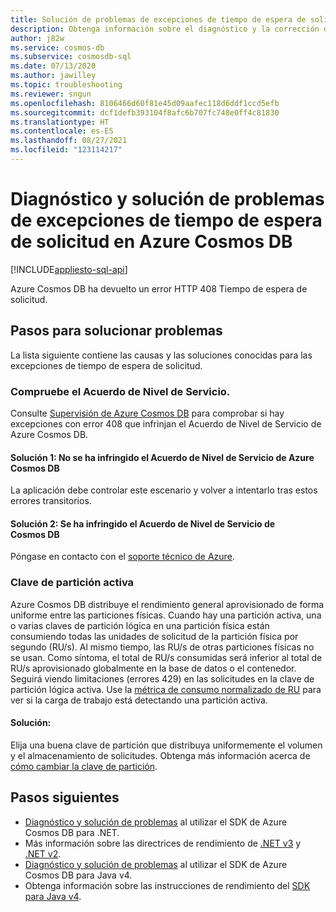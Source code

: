 ```yaml
---
title: Solución de problemas de excepciones de tiempo de espera de solicitud del servicio Azure Cosmos DB
description: Obtenga información sobre el diagnóstico y la corrección de excepciones de tiempo de espera de solicitud del servicio Cosmos DB.
author: j82w
ms.service: cosmos-db
ms.subservice: cosmosdb-sql
ms.date: 07/13/2020
ms.author: jawilley
ms.topic: troubleshooting
ms.reviewer: sngun
ms.openlocfilehash: 8106466d60f81e45d09aafec118d6ddf1ccd5efb
ms.sourcegitcommit: dcf1defb393104f8afc6b707fc748e0ff4c81830
ms.translationtype: HT
ms.contentlocale: es-ES
ms.lasthandoff: 08/27/2021
ms.locfileid: "123114217"
---
```

# <a name="diagnose-and-troubleshoot-azure-cosmos-db-request-timeout-exceptions"></a>Diagnóstico y solución de problemas de excepciones de tiempo de espera de solicitud en Azure Cosmos DB
[!INCLUDE[appliesto-sql-api](../includes/appliesto-sql-api.md)]

Azure Cosmos DB ha devuelto un error HTTP 408 Tiempo de espera de solicitud.

## <a name="troubleshooting-steps"></a>Pasos para solucionar problemas
La lista siguiente contiene las causas y las soluciones conocidas para las excepciones de tiempo de espera de solicitud.

### <a name="check-the-sla"></a>Compruebe el Acuerdo de Nivel de Servicio.
Consulte [Supervisión de Azure Cosmos DB](../monitor-cosmos-db.md) para comprobar si hay excepciones con error 408 que infrinjan el Acuerdo de Nivel de Servicio de Azure Cosmos DB.

#### <a name="solution-1-it-didnt-violate-the-azure-cosmos-db-sla"></a>Solución 1: No se ha infringido el Acuerdo de Nivel de Servicio de Azure Cosmos DB
La aplicación debe controlar este escenario y volver a intentarlo tras estos errores transitorios.

#### <a name="solution-2-it-did-violate-the-azure-cosmos-db-sla"></a>Solución 2: Se ha infringido el Acuerdo de Nivel de Servicio de Cosmos DB
Póngase en contacto con el [soporte técnico de Azure](https://aka.ms/azure-support).
 
### <a name="hot-partition-key"></a>Clave de partición activa
Azure Cosmos DB distribuye el rendimiento general aprovisionado de forma uniforme entre las particiones físicas. Cuando hay una partición activa, una o varias claves de partición lógica en una partición física están consumiendo todas las unidades de solicitud de la partición física por segundo (RU/s). Al mismo tiempo, las RU/s de otras particiones físicas no se usan. Como síntoma, el total de RU/s consumidas será inferior al total de RU/s aprovisionado globalmente en la base de datos o el contenedor. Seguirá viendo limitaciones (errores 429) en las solicitudes en la clave de partición lógica activa. Use la [métrica de consumo normalizado de RU](../monitor-normalized-request-units.md) para ver si la carga de trabajo está detectando una partición activa. 

#### <a name="solution"></a>Solución:
Elija una buena clave de partición que distribuya uniformemente el volumen y el almacenamiento de solicitudes. Obtenga más información acerca de [cómo cambiar la clave de partición](https://devblogs.microsoft.com/cosmosdb/how-to-change-your-partition-key/).

## <a name="next-steps"></a>Pasos siguientes
* [Diagnóstico y solución de problemas](troubleshoot-dot-net-sdk.md) al utilizar el SDK de Azure Cosmos DB para .NET.
* Más información sobre las directrices de rendimiento de [.NET v3](performance-tips-dotnet-sdk-v3-sql.md) y [.NET v2](performance-tips.md).
* [Diagnóstico y solución de problemas](troubleshoot-java-sdk-v4-sql.md) al utilizar el SDK de Azure Cosmos DB para Java v4.
* Obtenga información sobre las instrucciones de rendimiento del [SDK para Java v4](performance-tips-java-sdk-v4-sql.md).